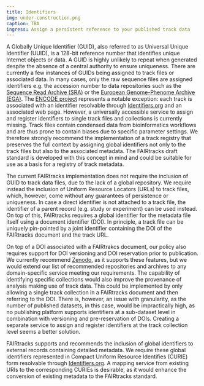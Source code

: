 ```yaml
---
title: Identifiers
img: under-construction.png
caption: TBA 
ingress: Assign a persistent reference to your published track data
---
```

A Globally Unique Identifier (GUID), also referred to as Universal Unique Identifier (UUID),
is a 128-bit reference number that identifies unique Internet objects or data.
A GUID is highly unlikely to repeat when generated despite the absence of a central authority to ensure uniqueness.
There are currently a few instances of GUIDs being assigned to track files or associated data.
In many cases, only the raw sequence files are assigned identifiers e.g. the accession number to data repositories such as the
[Sequence Read Archive (SRA)](https://www.ncbi.nlm.nih.gov/sra) or the [European Genome-Phenome Archive (EGA)](https://ega-archive.org/).
The [ENCODE project](https://www.encodeproject.org/) represents a notable exception:
each track is associated with an identifier resolvable through [Identifiers.org](http://identifiers.org/) 
and an associated web page.
However, a universally accessible service to assign and register identifiers to single track files and collections is currently missing.
Track files contain condensed data from bioinformatics workflows and are thus prone to contain biases due to specific parameter settings.
We therefore strongly recommend the implementation of a track registry that preserves the full context by assigning global identifiers not only to the track files
but also to the associated metadata. The FAIRtracks draft standard is developed with this concept in mind and could be suitable for use as a basis for a registry of track metadata.

The current FAIRtracks implementation does not require the inclusion of GUID to track data files, due to the lack of a global repository. 
We require instead the inclusion of Uniform Resource Locators (URLs) to track files,
which, however, come without any guarantees of persistence or uniqueness.
In case a direct identifier is not attached to a track file, the identifier of a parent record (e.g. study or experiment) can be used instead.
On top of this, FAIRtracks requires a global identifier for the metadata file itself using a document identifier (DOI).
In principle, a track file can be uniquely pin-pointed by a joint identifier containing the DOI of the FAIRtracks document and the track URL. 

On top of a DOI associated with a FAIRtrakcs document, our policy also requires support for DOI versioning and DOI reservation prior to publication.
We currently recommend [Zenodo](https://zenodo.org/), as it supports these features, but we would extend our list
of recommended repositories and archives to any domain-specific service meeting our requirements.
The capability of identifying specific collections would also improve the provenance of analysis making use of track data.
This could be implemented by only allowing a single track collection in a FAIRtracks document and then referring to the DOI.
There is, however, an issue with granularity, as the number of published datasets, in this case, would be impractically high,
as no publishing platform supports identifiers at a sub-dataset level in combination with versioning and pre-reservation of DOIs.
Creating a separate service to assign and register identifiers at the track collection level seems a better solution.

FAIRtracks supports and recommends the inclusion of global identifiers to external records containing detailed metadata.
We require these global identifiers represented in Compact Uniform Resource Identifies (CURIE) form resolvable through [Identifiers.org](http://identifiers.org/).
A mapping service from existing URIs to the corresponding CURIEs is desirable, as it would enhance the conversion of existing metadata to the FAIRtracks standard.